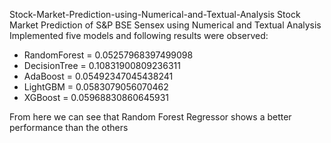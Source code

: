 Stock-Market-Prediction-using-Numerical-and-Textual-Analysis
Stock Market Prediction of S&amp;P BSE Sensex using Numerical and Textual Analysis
Implemented five models and following results were observed:

- RandomForest = 0.05257968397499098
- DecisionTree = 0.10831900809236311
- AdaBoost = 0.05492347045438241
- LightGBM = 0.0583079056070462
- XGBoost = 0.05968830860645931

From here we can see that Random Forest Regressor shows a better performance than the others
